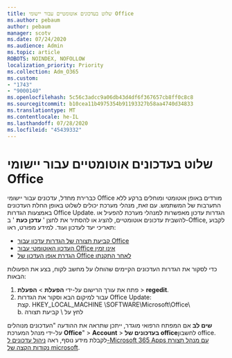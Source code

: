 ```yaml
---
title: שלוט בעדכונים אוטומטיים עבור יישומי Office
ms.author: pebaum
author: pebaum
manager: scotv
ms.date: 07/24/2020
ms.audience: Admin
ms.topic: article
ROBOTS: NOINDEX, NOFOLLOW
localization_priority: Priority
ms.collection: Adm_O365
ms.custom:
- "1743"
- "9000140"
ms.openlocfilehash: 5c56c3adcc9a06db43d4df6f367657cb8ff0c8c8
ms.sourcegitcommit: b10cea11b4975354b91193327b58aa4740d34833
ms.translationtype: MT
ms.contentlocale: he-IL
ms.lasthandoff: 07/28/2020
ms.locfileid: "45439332"
---
```

# <a name="control-automatic-updates-for-office-apps"></a>שלוט בעדכונים אוטומטיים עבור יישומי Office

כברירת מחדל, עדכונים עבור יישומי Office מורדים באופן אוטומטי ומוחלים ברקע ללא התערבות של המשתמש. עם זאת, מנהלי מערכת יכולים לשלוט באופן החלת העדכונים באמצעות הגדרות Office Update. הגדרות עדכון מאפשרות למנהלי מערכת להפעיל או להשבית עדכונים אוטומטיים, להציג או להסתיר את לחצן ' **עדכן כעת** ' ב-Office, לקבוע תאריכי יעד לעדכון ועוד. למידע מפורט, ראו:

- [קביעת תצורה של הגדרות עדכון עבור Office](https://docs.microsoft.com/deployoffice/configure-update-settings-for-office-365-proplus)  
- [העדכון האוטומטי עבור Office אינו זמין](https://support.microsoft.com/help/2753538/automatic-updating-for-office-2013-and-office-2016-click-to-run-is-not)  
- [הגדרת אופן העדכון של Office לאחר התקנתו](https://docs.microsoft.com/deployoffice/configuration-options-for-the-office-2016-deployment-tool#updates-element)

כדי לסקור את הגדרות העדכונים הקיימים שהוחלו על מחשב לקוח, בצע את הפעולות הבאות:

1. פתח את עורך הרישום על-ידי **הפעלת**  >  **הפעלת**  >  **regedit**.
2. עבור למיקום הבא וסקור את הגדרות Office Update:  
    קצת. HKEY_LOCAL_MACHINE \SOFTWARE\Microsoft\Office\  
    b. לחץ על \ קביעת תצורה

**שים לב**  אם המפתח הרפואי מוגדר, ייתכן שתראה את ההודעה "העדכונים מנוהלים על-ידי מנהל המערכת **Office**"  >  **Account**  >  **בעדכונים של office**לחשבון office. לקבלת מידע נוסף, ראה [ניהול עדכונים ל-Microsoft 365 Apps עם מנהל תצורת נקודות הקצה של microsoft](https://docs.microsoft.com/deployoffice/manage-updates-to-office-365-proplus-with-system-center-configuration-manager#method-1-use-office-deployment-tool-to-enable-office-365-clients-to-receive-updates-from-configuration-manager).  